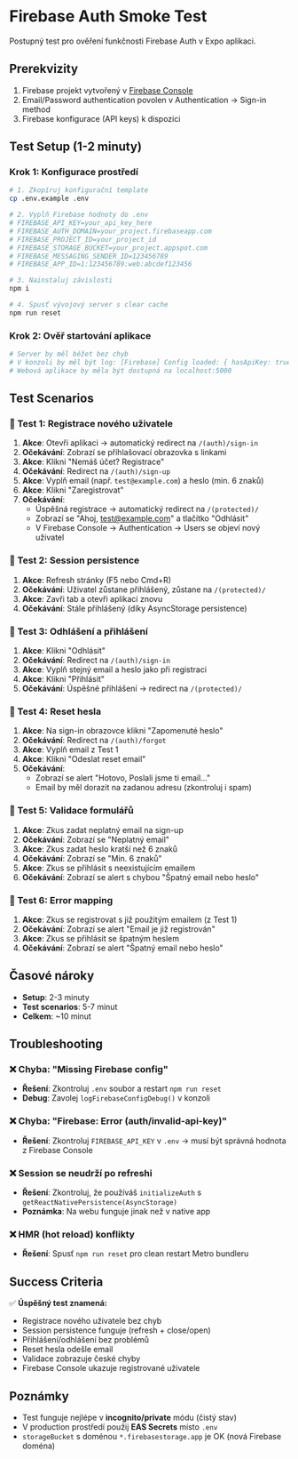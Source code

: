 # Firebase Auth Smoke Test

Postupný test pro ověření funkčnosti Firebase Auth v Expo aplikaci.

## Prerekvizity

1. Firebase projekt vytvořený v [Firebase Console](https://console.firebase.google.com/)
2. Email/Password authentication povolen v Authentication → Sign-in method
3. Firebase konfigurace (API keys) k dispozici

## Test Setup (1-2 minuty)

### Krok 1: Konfigurace prostředí
```bash
# 1. Zkopíruj konfigurační template
cp .env.example .env

# 2. Vyplň Firebase hodnoty do .env
# FIREBASE_API_KEY=your_api_key_here
# FIREBASE_AUTH_DOMAIN=your_project.firebaseapp.com
# FIREBASE_PROJECT_ID=your_project_id
# FIREBASE_STORAGE_BUCKET=your_project.appspot.com
# FIREBASE_MESSAGING_SENDER_ID=123456789
# FIREBASE_APP_ID=1:123456789:web:abcdef123456

# 3. Nainstaluj závislosti
npm i

# 4. Spusť vývojový server s clear cache
npm run reset
```

### Krok 2: Ověř startování aplikace
```bash
# Server by měl běžet bez chyb
# V konzoli by měl být log: [Firebase] Config loaded: { hasApiKey: true, ... }
# Webová aplikace by měla být dostupná na localhost:5000
```

## Test Scenarios

### 🧪 Test 1: Registrace nového uživatele
1. **Akce**: Otevři aplikaci → automatický redirect na `/(auth)/sign-in`
2. **Očekávání**: Zobrazí se přihlašovací obrazovka s linkami
3. **Akce**: Klikni "Nemáš účet? Registrace"
4. **Očekávání**: Redirect na `/(auth)/sign-up`
5. **Akce**: Vyplň email (např. `test@example.com`) a heslo (min. 6 znaků)
6. **Akce**: Klikni "Zaregistrovat"
7. **Očekávání**: 
   - Úspěšná registrace → automatický redirect na `/(protected)/`
   - Zobrazí se "Ahoj, test@example.com" a tlačítko "Odhlásit"
   - V Firebase Console → Authentication → Users se objeví nový uživatel

### 🧪 Test 2: Session persistence
1. **Akce**: Refresh stránky (F5 nebo Cmd+R)
2. **Očekávání**: Uživatel zůstane přihlášený, zůstane na `/(protected)/`
3. **Akce**: Zavři tab a otevři aplikaci znovu
4. **Očekávání**: Stále přihlášený (díky AsyncStorage persistence)

### 🧪 Test 3: Odhlášení a přihlášení
1. **Akce**: Klikni "Odhlásit"
2. **Očekávání**: Redirect na `/(auth)/sign-in`
3. **Akce**: Vyplň stejný email a heslo jako při registraci
4. **Akce**: Klikni "Přihlásit"
5. **Očekávání**: Úspěšné přihlášení → redirect na `/(protected)/`

### 🧪 Test 4: Reset hesla
1. **Akce**: Na sign-in obrazovce klikni "Zapomenuté heslo"
2. **Očekávání**: Redirect na `/(auth)/forgot`
3. **Akce**: Vyplň email z Test 1
4. **Akce**: Klikni "Odeslat reset email"
5. **Očekávání**: 
   - Zobrazí se alert "Hotovo, Poslali jsme ti email..."
   - Email by měl dorazit na zadanou adresu (zkontroluj i spam)

### 🧪 Test 5: Validace formulářů
1. **Akce**: Zkus zadat neplatný email na sign-up
2. **Očekávání**: Zobrazí se "Neplatný email"
3. **Akce**: Zkus zadat heslo kratší než 6 znaků
4. **Očekávání**: Zobrazí se "Min. 6 znaků"
5. **Akce**: Zkus se přihlásit s neexistujícím emailem
6. **Očekávání**: Zobrazí se alert s chybou "Špatný email nebo heslo"

### 🧪 Test 6: Error mapping
1. **Akce**: Zkus se registrovat s již použitým emailem (z Test 1)
2. **Očekávání**: Zobrazí se alert "Email je již registrován"
3. **Akce**: Zkus se přihlásit se špatným heslem
4. **Očekávání**: Zobrazí se alert "Špatný email nebo heslo"

## Časové nároky

- **Setup**: 2-3 minuty
- **Test scenarios**: 5-7 minut
- **Celkem**: ~10 minut

## Troubleshooting

### ❌ Chyba: "Missing Firebase config"
- **Řešení**: Zkontroluj `.env` soubor a restart `npm run reset`
- **Debug**: Zavolej `logFirebaseConfigDebug()` v konzoli

### ❌ Chyba: "Firebase: Error (auth/invalid-api-key)"
- **Řešení**: Zkontroluj `FIREBASE_API_KEY` v `.env` → musí být správná hodnota z Firebase Console

### ❌ Session se neudrží po refreshi
- **Řešení**: Zkontroluj, že používáš `initializeAuth` s `getReactNativePersistence(AsyncStorage)`
- **Poznámka**: Na webu funguje jinak než v native app

### ❌ HMR (hot reload) konflikty
- **Řešení**: Spusť `npm run reset` pro clean restart Metro bundleru

## Success Criteria

✅ **Úspěšný test znamená:**
- Registrace nového uživatele bez chyb
- Session persistence funguje (refresh + close/open)
- Přihlášení/odhlášení bez problémů  
- Reset hesla odešle email
- Validace zobrazuje české chyby
- Firebase Console ukazuje registrované uživatele

## Poznámky

- Test funguje nejlépe v **incognito/private** módu (čistý stav)
- V production prostředí použij **EAS Secrets** místo `.env`
- `storageBucket` s doménou `*.firebasestorage.app` je OK (nová Firebase doména)